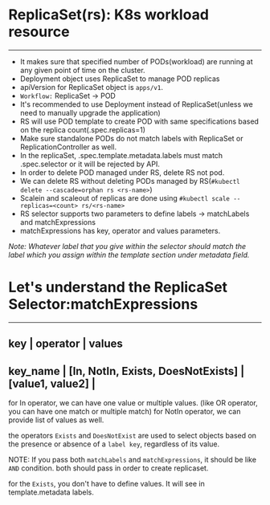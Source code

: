 # ReplicaSet(rs): K8s workload resource
----------------------------------------
- It makes sure that specified number of PODs(workload) are running at any given point of time on the cluster.
- Deployment object uses ReplicaSet to manage POD replicas
- apiVersion for ReplicaSet object is `apps/v1`.
- `Workflow:` ReplicaSet -> POD
- It's recommended to use Deployment instead of ReplicaSet(unless we need to manually upgrade the application)
- RS will use POD template to create POD with same specifications based on the replica count(.spec.replicas=1)
- Make sure standalone PODs do not match labels with ReplicaSet or ReplicationController as well.
- In the replicaSet, .spec.template.metadata.labels must match .spec.selector or it will be rejected by API.
- In order to delete POD managed under RS, delete RS not pod.
- We can delete RS without deleting PODs managed by RS(`#kubectl delete --cascade=orphan rs <rs-name>`)
- Scalein and scaleout of replicas are done using `#kubectl scale --replicas=<count> rs/<rs-name>`
- RS selector supports two parameters to define labels -> matchLabels and matchExpressions
- matchExpressions has key, operator and values parameters.

*Note: Whatever label that you give within the selector should match the label which you assign within the template section under metadata field.*

# Let's understand the ReplicaSet Selector:matchExpressions
----------------------------------------------------------------
key     |    operator        |      values
----------------------------------------------------------------------
key_name  |   [In, NotIn, Exists, DoesNotExists]  | [value1, value2]  |
----------------------------------------------------------------------
for In operator, we can have one value or multiple values. (like OR operator, you can have one match or multiple match)
for NotIn operator, we can provide list of values as well.

the operators `Exists` and `DoesNotExist` are used to select objects based on the presence or absence of a `label key`, regardless of its value. 


NOTE: If you pass both `matchLabels` and `matchExpressions`, it should be like `AND` condition. both should pass in order to create replicaset.


for the `Exists`, you don't have to define values. It will see in template.metadata labels.

